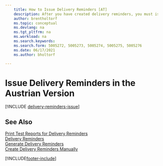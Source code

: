 ```yaml
---
    title: How to Issue Delivery Reminders [AT]
    description: After you have created delivery reminders, you must issue and print them so that you can send reminders to vendors in the Austrian version.
    author: brentholtorf
    ms.topic: conceptual
    ms.devlang: na
    ms.tgt_pltfrm: na
    ms.workload: na
    ms.search.keywords:
    ms.search.form: 5005272, 5005273, 5005274, 5005275, 5005276
    ms.date: 06/17/2021
    ms.author: bholtorf

---
```

# Issue Delivery Reminders in the Austrian Version

[!INCLUDE [delivery-reminders-issue](../includes/ATCHDE/delivery-reminders-issue.md)] 

## See Also

[Print Test Reports for Delivery Reminders](how-to-print-test-reports-for-delivery-reminders.md)  
[Delivery Reminders](delivery-reminders.md)  
[Generate Delivery Reminders](how-to-generate-delivery-reminders.md)  
[Create Delivery Reminders Manually](how-to-create-delivery-reminders-manually.md)  


[!INCLUDE[footer-include](../../includes/footer-banner.md)]